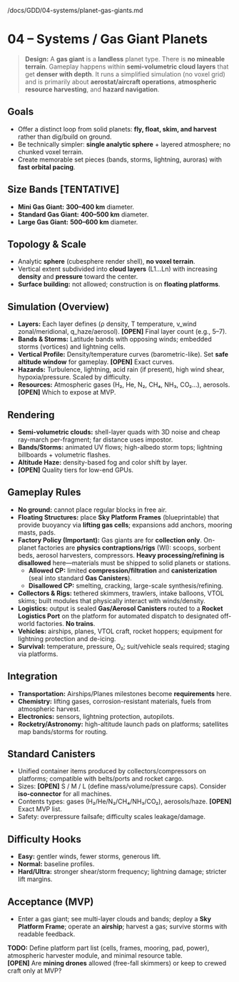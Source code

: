 /docs/GDD/04-systems/planet-gas-giants.md
# 04 – Systems / Gas Giant Planets

> **Design:** A **gas giant** is a **landless** planet type. There is **no mineable terrain**. Gameplay happens within **semi-volumetric cloud layers** that get **denser with depth**. It runs a simplified simulation (no voxel grid) and is primarily about **aerostat/aircraft operations**, **atmospheric resource harvesting**, and **hazard navigation**.

## Goals
- Offer a distinct loop from solid planets: **fly, float, skim, and harvest** rather than dig/build on ground.
- Be technically simpler: **single analytic sphere** + layered atmosphere; no chunked voxel terrain.
- Create memorable set pieces (bands, storms, lightning, auroras) with **fast orbital pacing**.

## Size Bands  **[TENTATIVE]**
- **Mini Gas Giant:** **300–400 km** diameter.  
- **Standard Gas Giant:** **400–500 km** diameter.  
- **Large Gas Giant:** **500–600 km** diameter.

## Topology & Scale
- Analytic **sphere** (cubesphere render shell), **no voxel terrain**.
- Vertical extent subdivided into **cloud layers** (L1…Ln) with increasing **density** and **pressure** toward the center.
- **Surface building:** not allowed; construction is on **floating platforms**.

## Simulation (Overview)
- **Layers:** Each layer defines (ρ density, T temperature, v_wind zonal/meridional, q_haze/aerosol). **[OPEN]** Final layer count (e.g., 5–7).
- **Bands & Storms:** Latitude bands with opposing winds; embedded storms (vortices) and lightning cells.
- **Vertical Profile:** Density/temperature curves (barometric-like). Set **safe altitude window** for gameplay. **[OPEN]** Exact curves.
- **Hazards:** Turbulence, lightning, acid rain (if present), high wind shear, hypoxia/pressure. Scaled by difficulty.
- **Resources:** Atmospheric gases (H₂, He, N₂, CH₄, NH₃, CO₂…), aerosols. **[OPEN]** Which to expose at MVP.

## Rendering
- **Semi-volumetric clouds:** shell-layer quads with 3D noise and cheap ray-march per-fragment; far distance uses impostor.  
- **Bands/Storms:** animated UV flows; high-albedo storm tops; lightning billboards + volumetric flashes.  
- **Altitude Haze:** density-based fog and color shift by layer.  
- **[OPEN]** Quality tiers for low-end GPUs.

## Gameplay Rules
- **No ground:** cannot place regular blocks in free air.  
- **Floating Structures:** place **Sky Platform Frames** (blueprintable) that provide buoyancy via **lifting gas cells**; expansions add anchors, mooring masts, pads.
- **Factory Policy (Important):** Gas giants are for **collection only**. On-planet factories are **physics contraptions/rigs** (WI): scoops, sorbent beds, aerosol harvesters, compressors. **Heavy processing/refining is disallowed** here—materials must be shipped to solid planets or stations.
  - **Allowed CP:** limited **compression/filtration** and **canisterization** (seal into standard **Gas Canisters**).
  - **Disallowed CP:** smelting, cracking, large-scale synthesis/refining.
- **Collectors & Rigs:** tethered skimmers, trawlers, intake balloons, VTOL skims; built modules that physically interact with winds/density.
- **Logistics:** output is sealed **Gas/Aerosol Canisters** routed to a **Rocket Logistics Port** on the platform for automated dispatch to designated off-world factories. **No trains**.
- **Vehicles:** airships, planes, VTOL craft, rocket hoppers; equipment for lightning protection and de-icing.  
- **Survival:** temperature, pressure, O₂; suit/vehicle seals required; staging via platforms.

## Integration
- **Transportation:** Airships/Planes milestones become **requirements** here.  
- **Chemistry:** lifting gases, corrosion-resistant materials, fuels from atmospheric harvest.  
- **Electronics:** sensors, lightning protection, autopilots.  
- **Rocketry/Astronomy:** high-altitude launch pads on platforms; satellites map bands/storms for routing.

## Standard Canisters
- Unified container items produced by collectors/compressors on platforms; compatible with belts/ports and rocket cargo.
- Sizes: **[OPEN]** S / M / L (define mass/volume/pressure caps). Consider **iso-connector** for all machines.
- Contents types: gases (H₂/He/N₂/CH₄/NH₃/CO₂), aerosols/haze. **[OPEN]** Exact MVP list.
- Safety: overpressure failsafe; difficulty scales leakage/damage.

## Difficulty Hooks
- **Easy:** gentler winds, fewer storms, generous lift.  
- **Normal:** baseline profiles.  
- **Hard/Ultra:** stronger shear/storm frequency; lightning damage; stricter lift margins.

## Acceptance (MVP)
- Enter a gas giant; see multi-layer clouds and bands; deploy a **Sky Platform Frame**; operate an **airship**; harvest a gas; survive storms with readable feedback.

**TODO:** Define platform part list (cells, frames, mooring, pad, power), atmospheric harvester module, and minimal resource table.  
**[OPEN]** Are **mining drones** allowed (free-fall skimmers) or keep to crewed craft only at MVP?

